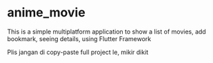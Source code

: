 # anime_movie

This is a simple multiplatform application to show a list of movies, add bookmark, seeing details, using Flutter Framework


Plis jangan di copy-paste full project le, mikir dikit
